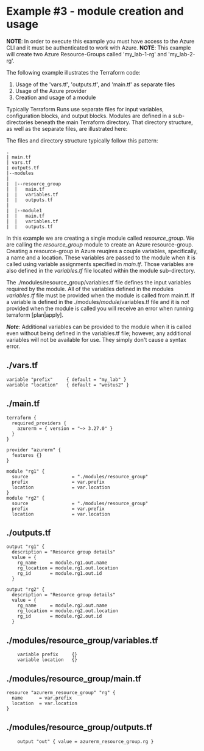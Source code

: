 # Example #3 - module creation and usage
**NOTE**: In order to execute this example you must have access to the Azure CLI and it must be authenticated to work with Azure.
**NOTE**: This example will create two Azure Resource-Groups called 'my_lab-1-rg' and 'my_lab-2-rg'.

The following example illustrates the Terraform code:
1. Usage of the 'vars.tf', 'outputs.tf', and 'main.tf' as separate files
2. Usage of the Azure provider
3. Creation and usage of a module

Typically Terraform Runs use separate files for input variables, configuration blocks, and output blocks. Modules are defined in a sub-directories beneath the main Terraform directory. That directory structure, as well as the separate files, are illustrated here:

The files and directory structure typically follow this pattern:
```
.
| main.tf
| vars.tf
| outputs.tf
|--modules
|
|  |--resource_group
|  |   main.tf
|  |   variables.tf
|  |   outputs.tf
|
|  |--module1
|  |   main.tf
|  |   variables.tf
|  |   outputs.tf
```

In this example we are creating a single module called *resource_group*. We are calling the *resource_group* module to create an Azure resource-group. Creating a resource-group in Azure reuqires a couple variables, specifically, a name and a location. These variables are passed to the module when it is called using variable assignments specified in *main.tf*. Those variables are also defined in the *variables.tf* file located within the module sub-directory.

The ./modules/resource_group/variables.tf file defines the input variables required by the module. All of the variables defined in the modules *variables.tf* file must be provided when the module is called from main.tf. If a variable is defined in the ./modules/*module*/variables.tf file and it is *not* provided when the module is called you will receive an error when running terraform [plan|apply].

***Note***: Additional variables can be provided to the module when it is called even without being defined in the variables.tf file; however, any additional variables will not be available for use. They simply don't cause a syntax error.

## ./vars.tf
    variable "prefix"     { default = "my_lab" }
    variable "location"   { default = "westus2" }

## ./main.tf
    terraform {
      required_providers {
        azurerm = { version = "~> 3.27.0" }
      }
    }
    
    provider "azurerm" {
      features {}
    }
    
    module "rg1" {
      source                = "./modules/resource_group"
      prefix                = var.prefix
      location              = var.location
    }
    module "rg2" {
      source                = "./modules/resource_group"
      prefix                = var.prefix
      location              = var.location

## ./outputs.tf
    output "rg1" {
      description = "Resource group details"
      value = {
        rg_name     = module.rg1.out.name
        rg_location = module.rg1.out.location
        rg_id       = module.rg1.out.id
      }

    output "rg2" {
      description = "Resource group details"
      value = {
        rg_name     = module.rg2.out.name
        rg_location = module.rg2.out.location
        rg_id       = module.rg2.out.id
      }

## ./modules/resource_group/variables.tf
		variable prefix     {}
		variable location   {}

## ./modules/resource_group/main.tf
    resource "azurerm_resource_group" "rg" {
      name      = var.prefix
      location  = var.location
    }

## ./modules/resource_group/outputs.tf
		output "out" { value = azurerm_resource_group.rg }
